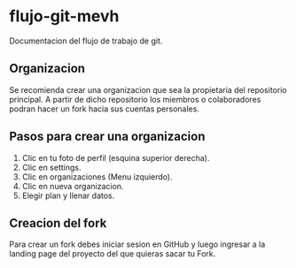 # flujo-git-mevh
Documentacion del flujo de trabajo de git.

## Organizacion 

Se recomienda crear una organizacion que sea la propietaria del repositorio principal. A partir de dicho repositorio los miembros o colaboradores podran hacer un fork hacia sus cuentas personales.

## Pasos para crear una organizacion

1. Clic en tu foto de perfil (esquina superior derecha).
2. Clic en settings.
3. Clic en organizaciones (Menu izquierdo).
4. Clic en nueva organizacion.
5. Elegir plan y llenar datos.

## Creacion del fork

Para crear un fork debes iniciar sesion en GitHub y luego ingresar a la landing page del proyecto del que quieras sacar tu Fork.

